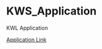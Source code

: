 # KWS_Application
KWL Application

[Application Link](http://kwsapp-env.hvxtdpw5gr.us-east-2.elasticbeanstalk.com/htdocs/login.php)
